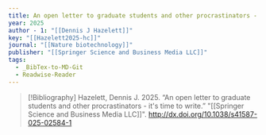 ```yaml
---
title: An open letter to graduate students and other procrastinators -  it's time to write
year: 2025
author - 1: "[[Dennis J Hazelett]]"
key: "[[Hazelett2025-hc]]"
journal: "[[Nature biotechnology]]"
publisher: "[[Springer Science and Business Media LLC]]"
tags:
  - _BibTex-to-MD-Git
  - Readwise-Reader
---
```


> [!Bibliography]
> Hazelett, Dennis J. 2025. “An open letter to graduate students and other procrastinators -  it's time to write.” "[[Springer Science and Business Media LLC]]". http://dx.doi.org/10.1038/s41587-025-02584-1